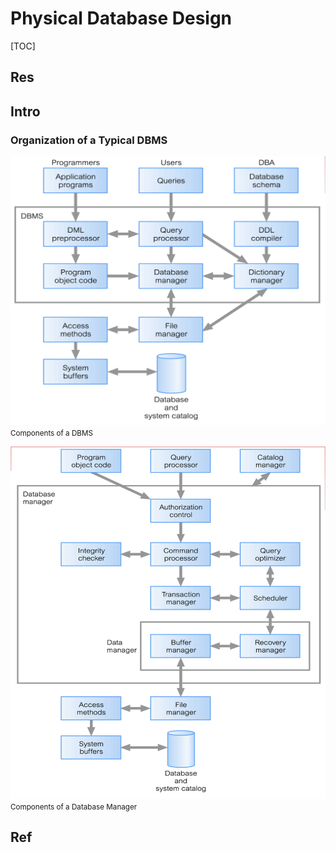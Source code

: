 # Physical Database Design

[TOC]



## Res


## Intro
### Organization of a Typical DBMS
![|500](../../../../../../../Assets/Pics/Screenshot%202023-03-06%20at%203.32.35%20PM.png)
<small>Components of a DBMS</small>


![|500](../../../../../../../Assets/Pics/Screenshot%202023-03-06%20at%203.32.51%20PM.png)
<small>Components of a Database Manager</small>



## Ref

